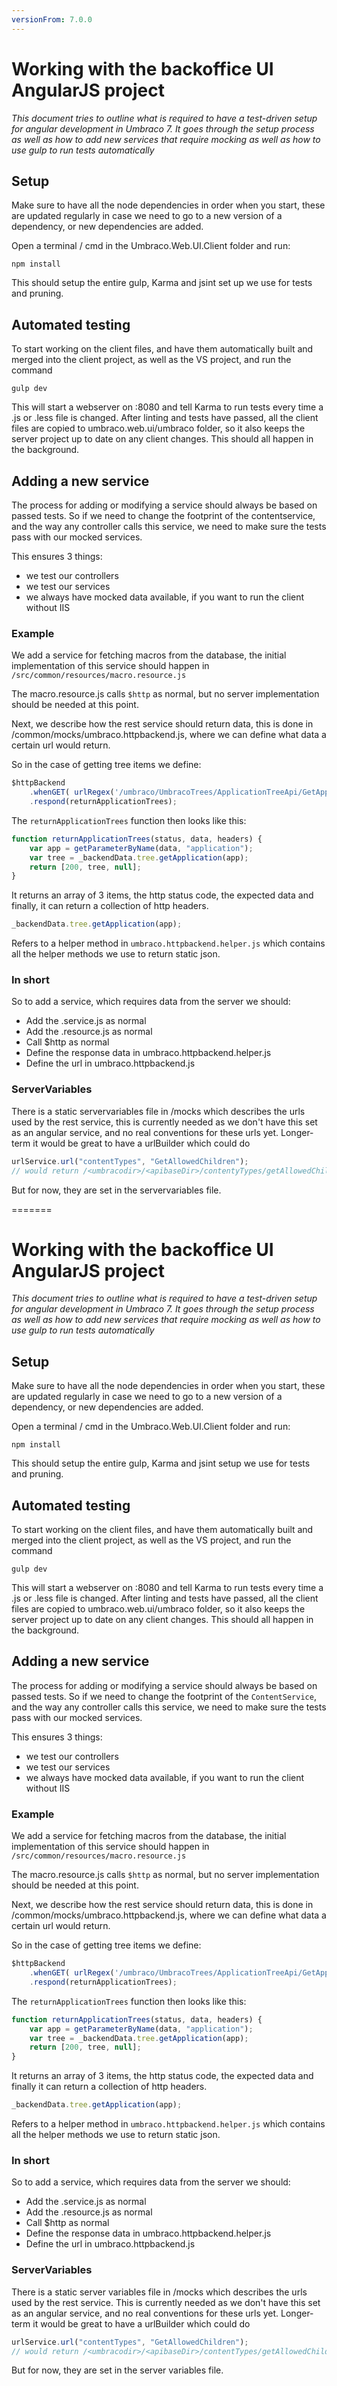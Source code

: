 ```yaml
---
versionFrom: 7.0.0
---
```


# Working with the backoffice UI AngularJS project

_This document tries to outline what is required to have a test-driven setup for
angular development in Umbraco 7. It goes through the setup process as well as how
to add new services that require mocking as well as how to use gulp to run tests automatically_

## Setup
Make sure to have all the node dependencies in order when you start, these are updated regularly in case we need to go to a new version of a dependency, or new dependencies are added.

Open a terminal / cmd in the Umbraco.Web.UI.Client folder and run:

    npm install

This should setup the entire gulp, Karma and jsint set up we use for tests and pruning.

## Automated testing
To start working on the client files, and have them automatically built and merged into the client project, as well as the VS project, and run the command

    gulp dev

This will start a webserver on :8080 and tell Karma to run tests every time a .js or .less file is changed.
After linting and tests have passed, all the client files are copied to umbraco.web.ui/umbraco folder, so it also keeps the server project up to date on any client changes. This should all happen in the background.

## Adding a new service
The process for adding or modifying a service should always be based on passed tests. So if we need to change the footprint of the contentservice, and the way any controller calls this service, we need to make sure the tests pass with our mocked services.

This ensures 3 things:
- we test our controllers
- we test our services
- we always have mocked data available, if you want to run the client without IIS


### Example
We add a service for fetching macros from the database, the initial implementation of this service should happen in `/src/common/resources/macro.resource.js`

The macro.resource.js calls `$http` as normal, but no server implementation should be needed at this point.

Next, we describe how the rest service should return data, this is done in /common/mocks/umbraco.httpbackend.js, where we can define what data a certain url
would return.

So in the case of getting tree items we define:

```javascript
$httpBackend
    .whenGET( urlRegex('/umbraco/UmbracoTrees/ApplicationTreeApi/GetApplicationTrees') )
    .respond(returnApplicationTrees);
```

The `returnApplicationTrees` function then looks like this:

```javascript
function returnApplicationTrees(status, data, headers) {
    var app = getParameterByName(data, "application");
    var tree = _backendData.tree.getApplication(app);
    return [200, tree, null];
}
```

It returns an array of 3 items, the http status code, the expected data and finally, it can return a collection of http headers.

```javascript
_backendData.tree.getApplication(app);
```

Refers to a helper method in `umbraco.httpbackend.helper.js` which contains all the helper methods we use to return static json.

### In short
So to add a service, which requires data from the server we should:

- Add the .service.js as normal
- Add the .resource.js as normal
- Call $http as normal
- Define the response data in umbraco.httpbackend.helper.js
- Define the url in umbraco.httpbackend.js

### ServerVariables
There is a static servervariables file in /mocks which describes the urls used by the rest service, this is currently needed as we don't have this set as an angular service, and no real conventions for these urls yet. Longer-term it would be great to have a urlBuilder which could do

```javascript
urlService.url("contentTypes", "GetAllowedChildren");
// would return /<umbracodir>/<apibaseDir>/contentyTypes/getAllowedChildren
```

But for now, they are set in the servervariables file.

=======

# Working with the backoffice UI AngularJS project

_This document tries to outline what is required to have a test-driven setup for
angular development in Umbraco 7. It goes through the setup process as well as how
to add new services that require mocking as well as how to use gulp to run tests automatically_

## Setup
Make sure to have all the node dependencies in order when you start, these are updated regularly in case we need to go to a new version of a dependency, or new dependencies are added.

Open a terminal / cmd in the Umbraco.Web.UI.Client folder and run:

    npm install

This should setup the entire gulp, Karma and jsint setup we use for tests and pruning.

## Automated testing
To start working on the client files, and have them automatically built and merged into the client project, as well as the VS project, and run the command

    gulp dev

This will start a webserver on :8080 and tell Karma to run tests every time a .js or .less file is changed.
After linting and tests have passed, all the client files are copied to umbraco.web.ui/umbraco folder, so it also keeps the server project up to date on any client changes. This should all happen in the background.

## Adding a new service
The process for adding or modifying a service should always be based on passed tests. So if we need to change the footprint of the `ContentService`, and the way any controller calls this service, we need to make sure the tests pass with our mocked services.

This ensures 3 things:
- we test our controllers
- we test our services
- we always have mocked data available, if you want to run the client without IIS


### Example
We add a service for fetching macros from the database, the initial implementation of this service should happen in `/src/common/resources/macro.resource.js`

The macro.resource.js calls `$http` as normal, but no server implementation should be needed at this point.

Next, we describe how the rest service should return data, this is done in /common/mocks/umbraco.httpbackend.js, where we can define what data a certain url
would return.

So in the case of getting tree items we define:

```javascript
$httpBackend
    .whenGET( urlRegex('/umbraco/UmbracoTrees/ApplicationTreeApi/GetApplicationTrees') )
    .respond(returnApplicationTrees);
```

The `returnApplicationTrees` function then looks like this:

```javascript
function returnApplicationTrees(status, data, headers) {
    var app = getParameterByName(data, "application");
    var tree = _backendData.tree.getApplication(app);
    return [200, tree, null];
}
```

It returns an array of 3 items, the http status code, the expected data and finally it can return a collection of http headers.

```javascript
_backendData.tree.getApplication(app);
```

Refers to a helper method in `umbraco.httpbackend.helper.js` which contains all the helper methods we use to return static json.

### In short

So to add a service, which requires data from the server we should:

- Add the .service.js as normal
- Add the .resource.js as normal
- Call $http as normal
- Define the response data in umbraco.httpbackend.helper.js
- Define the url in umbraco.httpbackend.js

### ServerVariables

There is a static server variables file in /mocks which describes the urls used by the rest service. This is currently needed as we don't have this set as an angular service, and no real conventions for these urls yet. Longer-term it would be great to have a urlBuilder which could do

```javascript
urlService.url("contentTypes", "GetAllowedChildren");
// would return /<umbracodir>/<apibaseDir>/contentTypes/getAllowedChildren
```

But for now, they are set in the server variables file.
